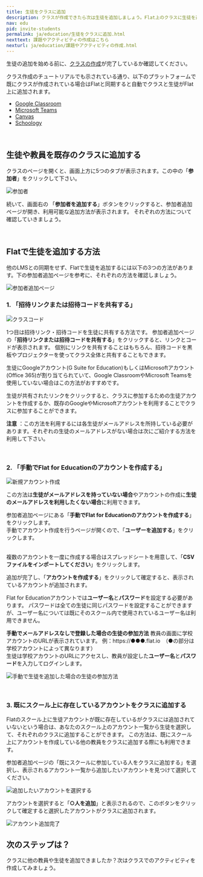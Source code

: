 ```yaml
---
title: 生徒をクラスに追加
description: クラスが作成できたら次は生徒を追加しましょう。Flat上のクラスに生徒を追加する方法は、招待コード・リンクの共有、そして他のプラットフォームとの同期があります。
nav: edu
pid: invite-students
permalink: ja/education/生徒をクラスに追加.html
nexttext: 課題やアクティビティの作成はこちら
nexturl: ja/education/課題やアクティビティの作成.html
---
```


生徒の追加を始める前に、[クラスの作成](/help/ja/education/クラスの作成.html)が完了しているか確認してください。

クラス作成のチュートリアルでも示されている通り、以下のプラットフォームで既にクラスが作成されている場合はFlatと同期すると自動でクラスと生徒がFlat上に追加されます。

* [Google Classroom](/help/ja/education/google-classroom/index.html)
* [Microsoft Teams](help/ja/education/microsoft-teams/index.html)
* [Canvas](/help/en/education/canvas-lms/)
* [Schoology](/help/en/education/schoology/)
<br>


## 生徒や教員を既存のクラスに追加する

クラスのページを開くと、画面上方に5つのタブが表示されます。この中の「**参加者**」をクリックして下さい。

![参加者](/help/assets/img/edu-ja/class-people-tab-empty.png)

続いて、画面右の 「**参加者を追加する**」ボタンをクリックすると、参加者追加ページが開き、利用可能な追加方法が表示されます。
それぞれの方法について確認していきましょう。

<br>


## Flatで生徒を追加する方法

他のLMSとの同期をせず、Flatで生徒を追加するには以下の3つの方法があります。下の参加者追加ページを参考に、それぞれの方法を確認しましょう。

![参加者追加ページ](/help/assets/img/edu-ja/class-add-people-manual.png)
<br>


### 1. 「招待リンクまたは招待コードを共有する」

![クラスコード](/help/assets/img/edu-ja/class-code.png)

1つ目は招待リンク・招待コードを生徒に共有する方法です。
参加者追加ページの「**招待リンクまたは招待コードを共有する**」をクリックすると、リンクとコードが表示されます。
個別にリンクを共有することはもちろん、招待コードを黒板やプロジェクターを使ってクラス全体と共有することもできます。

生徒にGoogleアカウント(G Suite for Education)もしくはMicrosoftアカウント(Office 365)が割り当てられていて、Google ClassroomやMicrosoft Teamsを使用していない場合はこの方法がおすすめです。

生徒が共有されたリンクをクリックすると、クラスに参加するための生徒アカウントを作成するか、既存のGoogleやMicrosoftアカウントを利用することでクラスに参加することができます。

**注意** ：この方法を利用するには各生徒がメールアドレスを所持している必要があります。それぞれの生徒のメールアドレスがない場合は次にご紹介する方法を利用して下さい。

<br>


### 2. 「手動でFlat for Educationのアカウントを作成する」

![新規アカウント作成](/help/assets/img/edu-ja/class-create-account.png)

この方法は**生徒がメールアドレスを持っていない場合**やアカウントの作成に**生徒のメールアドレスを利用したくない場合**に利用できます。

参加者追加ページにある「**手動でFlat for Educationのアカウントを作成する**」をクリックします。
<br>手動でアカウント作成を行うページが開くので、「**ユーザーを追加する**」をクリックします。

<br>複数のアカウントを一度に作成する場合はスプレッドシートを用意して、「**CSVファイルをインポートしてください**」をクリックします。
<br>

追加が完了し、「**アカウントを作成する**」をクリックして確定すると、表示されているアカウントが追加されます。

Flat for Educationアカウントでは**ユーザー名**と**パスワード**を設定する必要があります。
パスワードは全ての生徒に同じパスワードを設定することができますが、ユーザー名については既にそのスクール内で使用されているユーザー名は利用できません。

**手動でメールアドレスなしで登録した場合の生徒の参加方法**
教員の画面に学校アカウントのURLが表示されています。
例：https://●●●.flat.io　（●の部分は学校アカウントによって異なります）
<br>
 生徒は学校アカウントのURLにアクセスし、教員が設定した**ユーザー名**と**パスワード**を入力してログインします。

 ![手動で生徒を追加した場合の生徒の参加方法](/help/assets/img/edu-ja/student-login-manually.png)
 
<br>

### 3. 既にスクール上に存在しているアカウントをクラスに追加する
 
Flatのスクール上に生徒アカウントが既に存在しているがクラスには追加されていないという場合は、あなたのスクール上のアカウント一覧から生徒を選択して、それぞれのクラスに追加することができます。
この方法は、既にスクール上にアカウントを作成している他の教員をクラスに追加する際にも利用できます。

参加者追加ページの「既にスクールに参加している人をクラスに追加する」を選択し、表示されるアカウント一覧から追加したいアカウントを見つけて選択してください。

![追加したいアカウントを選択する](/help/assets/img/edu-ja/class-add-people-select-list.png)

アカウントを選択すると「**○人を追加**」と表示されるので、このボタンをクリックして確定すると選択したアカウントがクラスに追加されます。

![アカウント追加完了](/help/assets/img/edu-ja/class-added-people.png)
<br>


## 次のステップは？

クラスに他の教員や生徒を追加できましたか？次はクラスでのアクティビティを作成してみましょう。
